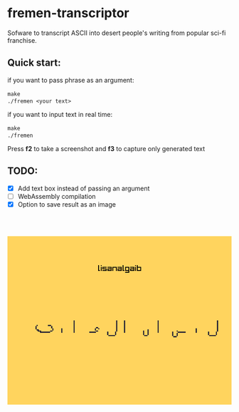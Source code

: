 # fremen-transcriptor

Sofware to transcript ASCII into desert people's writing from popular sci-fi franchise.

## Quick start:

if you want to pass phrase as an argument:

```console
make
./fremen <your text>
```
if you want to input text in real time:

```console
make
./fremen
```
Press **f2** to take a screenshot and **f3** to capture only generated text 

## TODO:
- [X] Add text box instead of passing an argument
- [ ] WebAssembly compilation 
- [X] Option to save result as an image

<br><br>

<p align=center>
  <img src="./screenshot.png">
</p>

